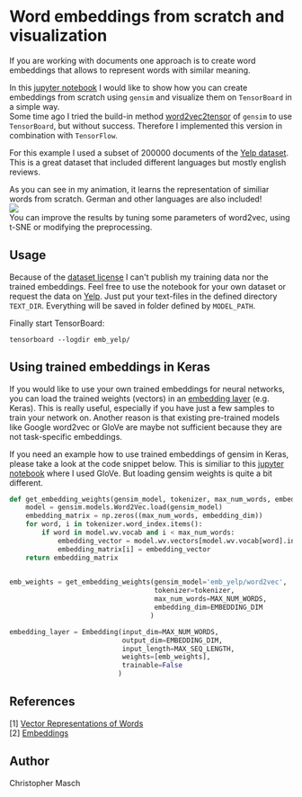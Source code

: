 # Word embeddings from scratch and visualization
If you are working with documents one approach is to create word embeddings that allows to represent words with similar meaning.

In this [jupyter notebook](https://github.com/cmasch/word-embeddings-from-scratch/blob/master/Create_Embeddings.ipynb) I would like to show how you can create embeddings from scratch using `gensim` and visualize them on `TensorBoard` in a simple way.<br>
Some time ago I tried the build-in method [word2vec2tensor](https://radimrehurek.com/gensim/scripts/word2vec2tensor.html) of `gensim` to use `TensorBoard`, but without success. Therefore I implemented this version in combination with `TensorFlow`.

For this example I used a subset of 200000 documents of the [Yelp dataset](https://www.yelp.com/dataset). This is a great dataset that included different languages but mostly english reviews.<br>

As you can see in my animation, it learns the representation of similiar words from scratch. German and other languages are also included!<br>
<img src="./embedding.gif"><br>
You can improve the results by tuning some parameters of word2vec, using t-SNE or modifying the preprocessing.

## Usage
Because of the [dataset license](https://s3-media2.fl.yelpcdn.com/assets/srv0/engineering_pages/e926cc12796d/assets/vendor/yelp-dataset-license.pdf) I can't publish my training data nor the trained embeddings. Feel free to use the notebook for your own dataset or request the data on [Yelp](https://www.yelp.com/dataset).
Just put your text-files in the defined directory `TEXT_DIR`. Everything will be saved in folder defined by `MODEL_PATH`.

Finally start TensorBoard:
```
tensorboard --logdir emb_yelp/
```

## Using trained embeddings in Keras
If you would like to use your own trained embeddings for neural networks, you can load the trained weights (vectors) in an [embedding layer](https://keras.io/layers/embeddings/) (e.g. Keras). This is really useful, especially if you have just a few samples to train your network on. Another reason is that existing pre-trained models like Google word2vec or GloVe are maybe not sufficient because they are not task-specific embeddings.

If you need an example how to use trained embeddings of gensim in Keras, please take a look at the code snippet below. This is similiar to this [jupyter notebook](https://github.com/cmasch/cnn-text-classification/blob/master/Evaluation.ipynb) where I used GloVe. But loading gensim weights is quite a bit different.

```python
def get_embedding_weights(gensim_model, tokenizer, max_num_words, embedding_dim):
    model = gensim.models.Word2Vec.load(gensim_model)
    embedding_matrix = np.zeros((max_num_words, embedding_dim))
    for word, i in tokenizer.word_index.items():
        if word in model.wv.vocab and i < max_num_words:
            embedding_vector = model.wv.vectors[model.wv.vocab[word].index]
            embedding_matrix[i] = embedding_vector
    return embedding_matrix
    

emb_weights = get_embedding_weights(gensim_model='emb_yelp/word2vec',
                                    tokenizer=tokenizer,
                                    max_num_words=MAX_NUM_WORDS,
                                    embedding_dim=EMBEDDING_DIM
                                   )

embedding_layer = Embedding(input_dim=MAX_NUM_WORDS,
                            output_dim=EMBEDDING_DIM,
                            input_length=MAX_SEQ_LENGTH,
                            weights=[emb_weights],
                            trainable=False
                           )
```

## References
[1] [Vector Representations of Words](https://www.tensorflow.org/tutorials/word2vec)<br>
[2] [Embeddings](https://www.tensorflow.org/programmers_guide/embedding)

## Author
Christopher Masch